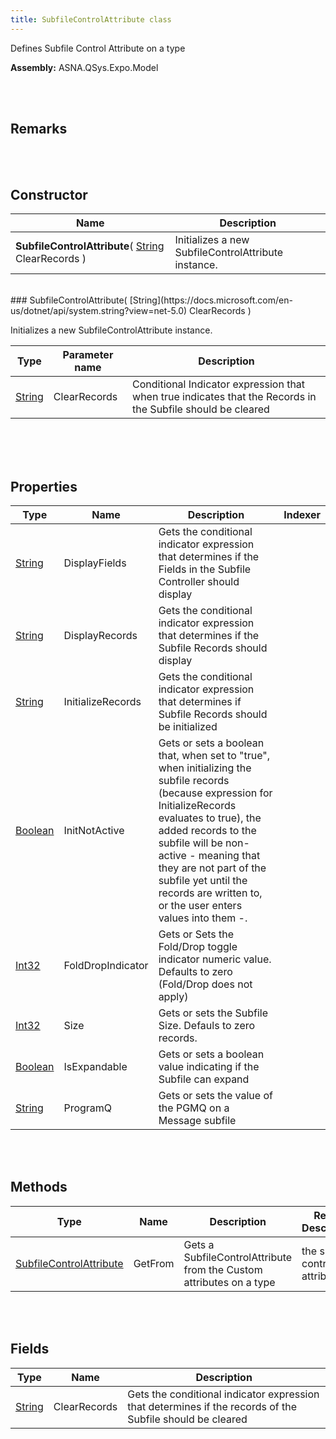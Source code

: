 ```yaml
---
title: SubfileControlAttribute class
---
```


Defines Subfile Control Attribute on a type

**Assembly:** ASNA.QSys.Expo.Model

<br>
<br>

## Remarks

<br>
<br>

## Constructor

| Name |  Description 
| --- | --- 
| **SubfileControlAttribute**( [String](https://docs.microsoft.com/en-us/dotnet/api/system.string?view=net-5.0) ClearRecords ) | Initializes a new SubfileControlAttribute instance.

<br>
### SubfileControlAttribute( [String](https://docs.microsoft.com/en-us/dotnet/api/system.string?view=net-5.0) ClearRecords )

Initializes a new SubfileControlAttribute instance.

| Type | Parameter name | Description
| --- | --- | ---
| [String](https://docs.microsoft.com/en-us/dotnet/api/system.string?view=net-5.0) | ClearRecords | Conditional Indicator expression that when true indicates that the Records in the Subfile should be cleared 

<br>

<br>
<br>

## Properties

| Type | Name | Description | Indexer
| --- | --- | --- | --- 
| [String](https://docs.microsoft.com/en-us/dotnet/api/system.string?view=net-5.0) | DisplayFields | Gets the conditional indicator expression that determines if the Fields in the Subfile Controller should display | 
| [String](https://docs.microsoft.com/en-us/dotnet/api/system.string?view=net-5.0) | DisplayRecords | Gets the conditional indicator expression that determines if the Subfile Records should display | 
| [String](https://docs.microsoft.com/en-us/dotnet/api/system.string?view=net-5.0) | InitializeRecords | Gets the conditional indicator expression that determines if Subfile Records should be initialized | 
| [Boolean](https://docs.microsoft.com/en-us/dotnet/api/system.boolean?view=net-5.0) | InitNotActive | Gets or sets a boolean that, when set to "true", when initializing the subfile records (because expression for InitializeRecords evaluates to true), the added records to the subfile will be non-active - meaning that they are not part of the subfile yet until the records are written to, or the user enters values into them -. | 
| [Int32](https://docs.microsoft.com/en-us/dotnet/api/system.int32?view=net-5.0) | FoldDropIndicator | Gets or Sets the Fold/Drop toggle indicator numeric value. Defaults to zero (Fold/Drop does not apply) | 
| [Int32](https://docs.microsoft.com/en-us/dotnet/api/system.int32?view=net-5.0) | Size | Gets or sets the Subfile Size. Defauls to zero records. | 
| [Boolean](https://docs.microsoft.com/en-us/dotnet/api/system.boolean?view=net-5.0) | IsExpandable | Gets or sets a boolean value indicating if the Subfile can expand | 
| [String](https://docs.microsoft.com/en-us/dotnet/api/system.string?view=net-5.0) | ProgramQ | Gets or sets the value of the PGMQ on a Message subfile | 

<br>
<br>

## Methods

| Type | Name | Description | Return Description 
| --- | --- | --- | --- 
| [SubfileControlAttribute](/reference/asna-qsys-expo/expo-model/subfile-control-attribute.html) | GetFrom | Gets a SubfileControlAttribute from the Custom attributes on a type | the subfile control attribute

<br>
<br>

## Fields

| Type | Name | Description
| --- | --- | --- 
| [String](https://docs.microsoft.com/en-us/dotnet/api/system.string?view=net-5.0) | ClearRecords | Gets the conditional indicator expression that determines if the records of the Subfile should be cleared

<br>
<br>

